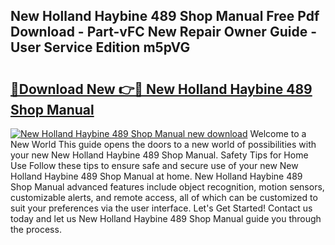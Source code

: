 ## New Holland Haybine 489 Shop Manual Free Pdf Download - Part-vFC New Repair Owner Guide - User Service Edition m5pVG

# <h2><a href="http://bc50742.oget.top/?id=New+Holland+Haybine+489+Shop+Manual">🔗Download New 👉🔴 New Holland Haybine 489 Shop Manual</a></h2>

[![New Holland Haybine 489 Shop Manual new download](https://i.imgur.com/5g1atiW.png)](http://bc50742.oget.top/?id=New+Holland+Haybine+489+Shop+Manual)
Welcome to a New World This guide opens the doors to a new world of possibilities with your new New Holland Haybine 489 Shop Manual. Safety Tips for Home Use Follow these tips to ensure safe and secure use of your new New Holland Haybine 489 Shop Manual at home. New Holland Haybine 489 Shop Manual advanced features include object recognition, motion sensors, customizable alerts, and remote access, all of which can be customized to suit your preferences via the user interface. Let's Get Started! Contact us today and let us New Holland Haybine 489 Shop Manual guide you through the process.
